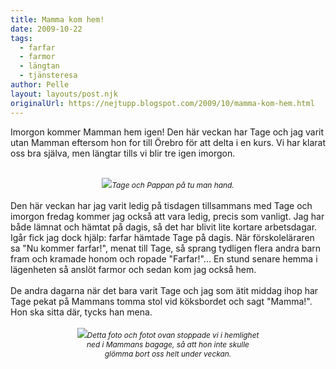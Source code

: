 ```yaml
---
title: Mamma kom hem!
date: 2009-10-22
tags: 
  - farfar
  - farmor
  - längtan
  - tjänsteresa	
author: Pelle
layout: layouts/post.njk
originalUrl: https://nejtupp.blogspot.com/2009/10/mamma-kom-hem.html
---
```


Imorgon kommer Mamman hem igen! Den här veckan har Tage och jag varit utan Mamman eftersom hon for till Örebro för att delta i en kurs. Vi har klarat oss bra själva, men längtar tills vi blir tre igen imorgon.<br><br><div style="text-align: center;"><img src="../../../../img/_MG_8732_1024pix.jpg"><span style="font-size:85%;"><span style="font-style: italic;">Tage och Pappan på tu man hand.</span></span><br></div><br>Den här veckan har jag varit ledig på tisdagen tillsammans med Tage och imorgon fredag kommer jag också att vara ledig, precis som vanligt. Jag har både lämnat och hämtat på dagis, så det har blivit lite kortare arbetsdagar. Igår fick jag dock hjälp: farfar hämtade Tage på dagis. När förskoleläraren sa "Nu kommer farfar!", menat till Tage, så sprang tydligen flera andra barn fram och kramade honom och ropade "Farfar!"... En stund senare hemma i lägenheten så anslöt farmor och sedan kom jag också hem.<br><br>De andra dagarna när det bara varit Tage och jag som ätit middag ihop har Tage pekat på Mammans tomma stol vid köksbordet och sagt "Mamma!". Hon ska sitta där, tycks han mena.<br><br><div style="text-align: center;"><img src="../../../../img/_MG_8728_1024pix.jpg"><span style="font-size:85%;"><span style="font-style: italic;">Detta foto och fotot ovan stoppade vi i hemlighet<br>ned i Mammans bagage, så att hon inte skulle<br>glömma bort oss helt  under veckan.</span></span><br></div>
<!-- no comments on this post -->